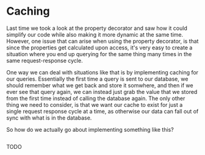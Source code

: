 # Caching
Last time we took a look at the property decorator and saw how it could simplify our code while also making it more dynamic at the same time. However, one issue that can arise when using the property decorator, is that since the properties get calculated upon access, it's very easy to create a situation where you end up querying for the same thing many times in the same request-response cycle.

One way we can deal with situations like that is by implementing caching for our queries. Essentially the first time a query is sent to our database, we should remember what we get back and store it somwhere, and then if we ever see that query again, we can instead just grab the value that we stored from the first time instead of calling the database again. The only other thing we need to consider, is that we want our cache to exist for just a single request response cycle at a time, as otherwise our data can fall out of sync with what is in the database.

So how do we actually go about implementing something like this?

```py


```

TODO